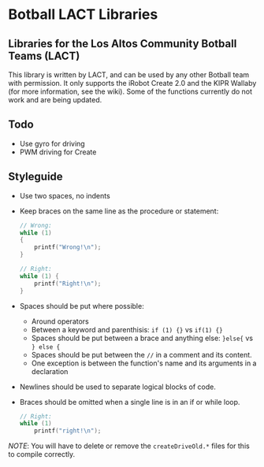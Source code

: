 # Botball LACT Libraries
## Libraries for the Los Altos Community Botball Teams (LACT)

This library is written by LACT, and can be used by any other
Botball team with permission. It only supports the iRobot Create 2.0 and the KIPR
Wallaby (for more information, see the wiki). Some of the functions currently do not work and are being updated.

## Todo

* Use gyro for driving
* PWM driving for Create

## Styleguide

* Use two spaces, no indents
* Keep braces on the same line as the procedure or statement:

	```c
	// Wrong:
	while (1)
	{
		printf("Wrong!\n");
	}

	// Right:
	while (1) {
		printf("Right!\n");
	}
	```

* Spaces should be put where possible:
    
    * Around operators
	* Between a keyword and parenthisis: `if (1) {}` vs `if(1) {}`
	* Spaces should be put between a brace and anything else: `}else{` vs `} else {`
	* Spaces should be put between the `//` in a comment and its content.
    * One exception is between the function's name and its arguments in a declaration

* Newlines should be used to separate logical blocks of code.
* Braces should be omitted when a single line is in an if or while loop.

	```c
	// Right:
	while (1)
		printf("right!\n");
	```

*NOTE*: You will have to delete or remove the `createDriveOld.*` files for this to compile correctly.
